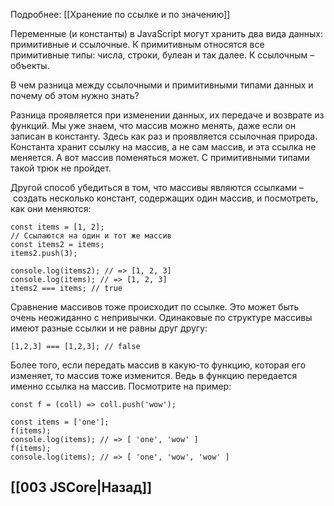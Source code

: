 Подробнее: [[Хранение по ссылке и по значению]]

Переменные (и константы) в JavaScript могут хранить два вида данных: примитивные и ссылочные. 
К примитивным относятся все примитивные типы: числа, строки, булеан и так далее. 
К ссылочным – объекты.

В чем разница между ссылочными и примитивными типами данных и почему об этом нужно знать?

Разница проявляется при изменении данных, их передаче и возврате из функций. Мы уже знаем, что массив можно менять, даже если он записан в константу. Здесь как раз и проявляется ссылочная природа. Константа хранит ссылку на массив, а не сам массив, и эта ссылка не меняется. А вот массив поменяться может. С примитивными типами такой трюк не пройдет.

Другой способ убедиться в том, что массивы являются ссылками – создать несколько констант, содержащих один массив, и посмотреть, как они меняются:

```
const items = [1, 2];
// Ссылаются на один и тот же массив
const items2 = items;
items2.push(3);

console.log(items2); // => [1, 2, 3]
console.log(items); // => [1, 2, 3]
items2 === items; // true
```

Сравнение массивов тоже происходит по ссылке. Это может быть очень неожиданно с непривычки. Одинаковые по структуре массивы имеют разные ссылки и не равны друг другу:

```
[1,2,3] === [1,2,3]; // false
```

Более того, если передать массив в какую-то функцию, которая его изменяет, то массив тоже изменится. Ведь в функцию передается именно ссылка на массив. Посмотрите на пример:

```
const f = (coll) => coll.push('wow');

const items = ['one'];
f(items);
console.log(items); // => [ 'one', 'wow' ]
f(items);
console.log(items); // => [ 'one', 'wow', 'wow' ]
```

## [[003 JSCore|Назад]]